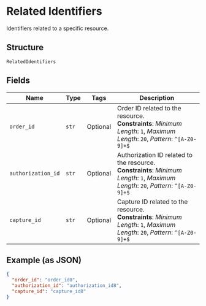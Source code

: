 
# Related Identifiers

Identifiers related to a specific resource.

## Structure

`RelatedIdentifiers`

## Fields

| Name | Type | Tags | Description |
|  --- | --- | --- | --- |
| `order_id` | `str` | Optional | Order ID related to the resource.<br>**Constraints**: *Minimum Length*: `1`, *Maximum Length*: `20`, *Pattern*: `^[A-Z0-9]+$` |
| `authorization_id` | `str` | Optional | Authorization ID related to the resource.<br>**Constraints**: *Minimum Length*: `1`, *Maximum Length*: `20`, *Pattern*: `^[A-Z0-9]+$` |
| `capture_id` | `str` | Optional | Capture ID related to the resource.<br>**Constraints**: *Minimum Length*: `1`, *Maximum Length*: `20`, *Pattern*: `^[A-Z0-9]+$` |

## Example (as JSON)

```json
{
  "order_id": "order_id0",
  "authorization_id": "authorization_id8",
  "capture_id": "capture_id8"
}
```

